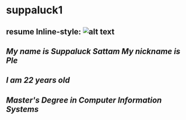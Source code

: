 # suppaluck1
resume
Inline-style: 
![alt text](https://github.com/adam-p/markdown-here/raw/master/src/common/images/.jpg "Logo Title Text 1")
---
*My name is Suppaluck Sattam  My nickname is Ple*
---
*I am 22  years old*
---
*Master's Degree in Computer Information Systems*
---





